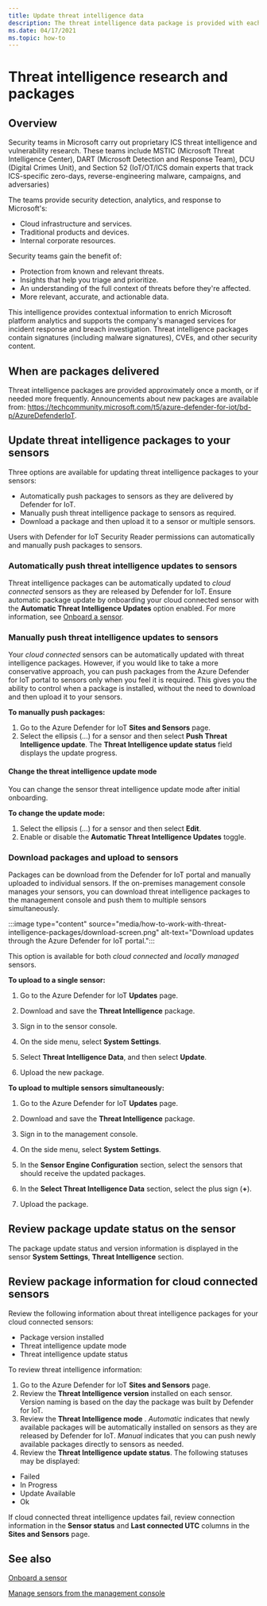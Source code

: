 ```yaml
---
title: Update threat intelligence data
description: The threat intelligence data package is provided with each new Defender for IoT version, or if needed between releases.
ms.date: 04/17/2021
ms.topic: how-to
---
```

# Threat intelligence research and packages #
## Overview ##

Security teams in Microsoft carry out proprietary ICS threat intelligence and vulnerability research. These teams include MSTIC (Microsoft Threat Intelligence Center), DART (Microsoft Detection and Response Team), DCU (Digital Crimes Unit), and Section 52 (IoT/OT/ICS domain experts that track ICS-specific zero-days, reverse-engineering malware, campaigns, and adversaries)

The teams provide security detection, analytics, and response to Microsoft's:

- Cloud infrastructure and services.
- Traditional products and devices.
- Internal corporate resources.

Security teams gain the benefit of:

- Protection from known and relevant threats.
- Insights that help you triage and prioritize.
- An understanding of the full context of threats before they're affected.
- More relevant, accurate, and actionable data.

This intelligence provides contextual information to enrich Microsoft platform analytics and supports the company's managed services for incident response and breach investigation. Threat intelligence packages contain signatures (including malware signatures), CVEs, and other security content.

## When are packages delivered ##

Threat intelligence packages are provided approximately once a month, or if needed more frequently. Announcements about new packages are available from: https://techcommunity.microsoft.com/t5/azure-defender-for-iot/bd-p/AzureDefenderIoT. 

## Update threat intelligence packages to your sensors ##

Three options are available for updating threat intelligence packages to your sensors:

- Automatically push packages to sensors as they are delivered by Defender for IoT.
- Manually push threat intelligence package to sensors as required.
- Download a package and then upload it to a sensor or multiple sensors.

Users with Defender for IoT Security Reader permissions can automatically and manually push packages to sensors.

### Automatically push threat intelligence updates to sensors ###

Threat intelligence packages can be automatically updated to *cloud connected* sensors as they are released by Defender for IoT. Ensure automatic package update by onboarding your cloud connected sensor with the **Automatic Threat Intelligence Updates** option enabled. For more information, see [Onboard a sensor](getting-started.md#onboard-a-sensor).

### Manually push threat intelligence updates to sensors ###

Your *cloud connected* sensors can be automatically updated with threat intelligence packages. However, if you would like to take a more conservative approach, you can push packages from the Azure Defender for IoT portal to sensors only when you feel it is required.
This gives you the ability to control when a package is installed, without the need to download and then upload it to your sensors.

**To manually push packages:**

1. Go to the Azure Defender for IoT **Sites and Sensors** page.
1. Select the ellipsis (...) for a sensor and then select **Push Threat Intelligence update**. The **Threat Intelligence update status** field displays the update progress.

#### Change the threat intelligence update mode ####

You can change the sensor threat intelligence update mode after initial onboarding.

**To change the update mode:**

1. Select the ellipsis (...) for a sensor and then select **Edit**.
1. Enable or disable the **Automatic Threat Intelligence Updates** toggle.

### Download packages and upload to sensors ###

Packages can be download from the Defender for IoT portal and manually uploaded to individual sensors. If the on-premises management console manages your sensors, you can download threat intelligence packages to the management console and push them to multiple sensors simultaneously.

:::image type="content" source="media/how-to-work-with-threat-intelligence-packages/download-screen.png" alt-text="Download updates through the Azure Defender for IoT portal.":::

This option is available for both *cloud connected* and *locally managed* sensors.

**To upload to a single sensor:**

1. Go to the Azure Defender for IoT **Updates** page.

2. Download and save the **Threat Intelligence** package.

3. Sign in to the sensor console.

4. On the side menu, select **System Settings**.

5. Select **Threat Intelligence Data**, and then select **Update**.

6. Upload the new package.

**To upload to multiple sensors simultaneously:**

1. Go to the Azure Defender for IoT **Updates** page.

2. Download and save the **Threat Intelligence** package.

3. Sign in to the management console.

4. On the side menu, select **System Settings**.

5. In the **Sensor Engine Configuration** section, select the sensors that should receive the updated packages.  

6. In the **Select Threat Intelligence Data** section, select the plus sign (**+**).

7. Upload the package.

## Review package update status on the sensor ##

The package update status and version information is displayed in the sensor **System Settings**, **Threat Intelligence** section.  

## Review package information for cloud connected sensors ##

Review the following information about threat intelligence packages for your cloud connected sensors:

- Package version installed
- Threat intelligence update mode
- Threat intelligence update status

To review threat intelligence information:

1. Go to the Azure Defender for IoT **Sites and Sensors** page.
1. Review the **Threat Intelligence version** installed on each sensor. Version naming is based on the day the package was built by Defender for IoT.
1. Review the **Threat Intelligence mode** . *Automatic* indicates that newly available  packages will be automatically installed on sensors as they are released by Defender for IoT. *Manual* indicates that you can push newly available packages directly to sensors as needed.
1. Review the **Threat Intelligence update status**. The following statuses may be displayed:

- Failed
- In Progress
- Update Available
- Ok

If cloud connected threat intelligence updates fail, review  connection  information in the **Sensor status** and **Last connected UTC** columns in the **Sites and Sensors** page. 

## See also

[Onboard a sensor](getting-started.md#onboard-a-sensor)

[Manage sensors from the management console](how-to-manage-sensors-from-the-on-premises-management-console.md)
